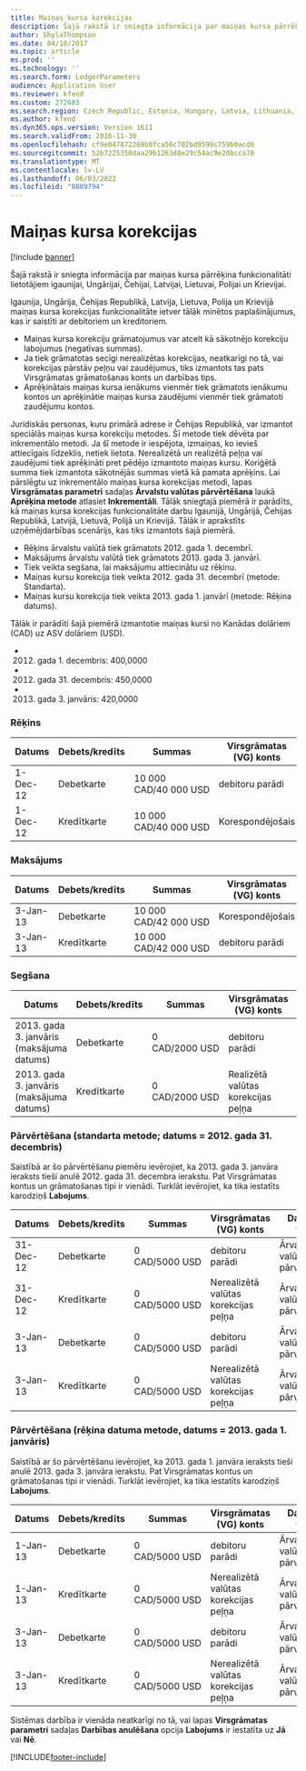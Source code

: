 ```yaml
---
title: Maiņas kursa korekcijas
description: Šajā rakstā ir sniegta informācija par maiņas kursa pārrēķina funkcionalitāti lietotājiem igaunijai, Ungārijai, Čehijai, Latvijai, Lietuvai, Polijai un Krievijai.
author: ShylaThompson
ms.date: 04/10/2017
ms.topic: article
ms.prod: ''
ms.technology: ''
ms.search.form: LedgerParameters
audience: Application User
ms.reviewer: kfend
ms.custom: 272683
ms.search.region: Czech Republic, Estonia, Hungary, Latvia, Lithuania, Poland, Russia
ms.author: kfend
ms.dyn365.ops.version: Version 1611
ms.search.validFrom: 2016-11-30
ms.openlocfilehash: cf9e047872269b8fca56c702bd9599c759b0acd6
ms.sourcegitcommit: 52b7225350daa29b1263d8e29c54ac9e20bcca70
ms.translationtype: MT
ms.contentlocale: lv-LV
ms.lasthandoff: 06/03/2022
ms.locfileid: "8889794"
---
```

# <a name="exchange-rate-adjustments"></a>Maiņas kursa korekcijas

[!include [banner](../includes/banner.md)]

Šajā rakstā ir sniegta informācija par maiņas kursa pārrēķina funkcionalitāti lietotājiem igaunijai, Ungārijai, Čehijai, Latvijai, Lietuvai, Polijai un Krievijai.

Igaunija, Ungārija, Čehijas Republikā, Latvija, Lietuva, Polija un Krievijā maiņas kursa korekcijas funkcionalitāte ietver tālāk minētos paplašinājumus, kas ir saistīti ar debitoriem un kreditoriem.

-   Maiņas kursa korekciju grāmatojumus var atcelt kā sākotnējo korekciju labojumus (negatīvas summas).
-   Ja tiek grāmatotas secīgi nerealizētas korekcijas, neatkarīgi no tā, vai korekcijas pārstāv peļņu vai zaudējumus, tiks izmantots tas pats Virsgrāmatas grāmatošanas konts un darbības tips.
-   Aprēķinātais maiņas kursa ienākums vienmēr tiek grāmatots ienākumu kontos un aprēķinātie maiņas kursa zaudējumi vienmēr tiek grāmatoti zaudējumu kontos.

Juridiskās personas, kuru primārā adrese ir Čehijas Republikā, var izmantot speciālās maiņas kursa korekciju metodes. Šī metode tiek dēvēta par inkrementālo metodi. Ja šī metode ir iespējota, izmaiņas, ko ievieš attiecīgais līdzeklis, netiek lietota. Nerealizētā un realizētā peļņa vai zaudējumi tiek aprēķināti pret pēdējo izmantoto maiņas kursu. Koriģētā summa tiek izmantota sākotnējās summas vietā kā pamata aprēķins. Lai pārslēgtu uz inkrementālo maiņas kursa korekcijas metodi, lapas **Virsgrāmatas parametri** sadaļas **Ārvalstu valūtas pārvērtēšana** laukā **Aprēķina metode** atlasiet **Inkrementāli**. Tālāk sniegtajā piemērā ir parādīts, kā maiņas kursa korekcijas funkcionalitāte darbu Igaunijā, Ungārijā, Čehijas Republikā, Latvijā, Lietuvā, Polijā un Krievijā. Tālāk ir aprakstīts uzņēmējdarbības scenārijs, kas tiks izmantots šajā piemērā.

-   Rēķins ārvalstu valūtā tiek grāmatots 2012. gada 1. decembrī.
-   Maksājums ārvalstu valūtā tiek grāmatots 2013. gada 3. janvārī.
-   Tiek veikta segšana, lai maksājumu attiecinātu uz rēķinu.
-   Maiņas kursu korekcija tiek veikta 2012. gada 31. decembrī (metode: Standarta).
-   Maiņas kursu korekcija tiek veikta 2013. gada 1. janvārī (metode: Rēķina datums).

Tālāk ir parādīti šajā piemērā izmantotie maiņas kursi no Kanādas dolāriem (CAD) uz ASV dolāriem (USD).

-   2012. gada 1. decembris: 400,0000
-   2012. gada 31. decembris: 450,0000
-   2013. gada 3. janvāris: 420,0000

### <a name="invoice"></a>Rēķins

| Datums                             | Debets/kredīts | Summas               | Virsgrāmatas (VG) konts    | Darbības veids             | Grāmatošanas tips       | Kredītkarte | Labojums |
|----------------------------------|--------------|-----------------------|--------------------------------|------------------------------|--------------------|--------|------------|
| 1-Dec-12                         | Debetkarte        | 10 000 CAD/40 000 USD | debitoru parādi                             | Rēķins                      | Debitora bilance   |        |            |
| 1-Dec-12                         | Kredītkarte       | 10 000 CAD/40 000 USD | Korespondējošais                         | Rēķins                      | Virsgrāmatas žurnāls     | X      |

### <a name="payment"></a>Maksājums

| Datums                             | Debets/kredīts | Summas               | Virsgrāmatas (VG) konts    | Darbības veids             | Grāmatošanas tips       | Kredītkarte | Labojums |
|----------------------------------|--------------|-----------------------|--------------------------------|------------------------------|--------------------|--------|------------|
| 3-Jan-13                         | Debetkarte        | 10 000 CAD/42 000 USD | Korespondējošais                         | Maksājums                      | Virsgrāmatas žurnāls     |        |            |
| 3-Jan-13                         | Kredītkarte       | 10 000 CAD/42 000 USD | debitoru parādi                             | Maksājums                      | Debitora bilance   | X      |            |

### <a name="settlement"></a>Segšana

| Datums                             | Debets/kredīts | Summas               | Virsgrāmatas (VG) konts    | Darbības veids             | Grāmatošanas tips       | Kredītkarte | Labojums |
|----------------------------------|--------------|-----------------------|--------------------------------|------------------------------|--------------------|--------|------------|
|2013. gada 3. janvāris (maksājuma datums) | Debetkarte        | 0 CAD/2000 USD       | debitoru parādi                             | Debitors                     | Peļņa no maiņas kursa |        |            |
2013. gada 3. janvāris (maksājuma datums) | Kredītkarte       | 0 CAD/2000 USD       | Realizētā valūtas korekcijas peļņa   | Debitors                     | Peļņa no maiņas kursa | X      |            |


### <a name="revaluation--standard-method-date--december-31-2012"></a>Pārvērtēšana (standarta metode; datums = 2012. gada 31. decembris)
Saistībā ar šo pārvērtēšanu piemēru ievērojiet, ka 2013. gada 3. janvāra ieraksts tieši anulē 2012. gada 31. decembra ierakstu. Pat Virsgrāmatas kontus un grāmatošanas tipi ir vienādi. Turklāt ievērojiet, ka tika iestatīts karodziņš **Labojums**.

| Datums                             | Debets/kredīts | Summas               | Virsgrāmatas (VG) konts    | Darbības veids             | Grāmatošanas tips       | Kredītkarte | Labojums |
|----------------------------------|--------------|-----------------------|--------------------------------|------------------------------|--------------------|--------|------------|
| 31-Dec-12           | Debetkarte        | 0 CAD/5000 USD       | debitoru parādi                             | Ārvalstu valūtas pārvērtēšana | Peļņa no maiņas kursa |        |            |
| 31-Dec-12           | Kredītkarte       | 0 CAD/5000 USD       | Nerealizētā valūtas korekcijas peļņa | Ārvalstu valūtas pārvērtēšana | Peļņa no maiņas kursa | X      |            |
| 3-Jan-13            | Debetkarte        | 0 CAD/5000 USD       | debitoru parādi                             | Ārvalstu valūtas pārvērtēšana | Peļņa no maiņas kursa |        | X          |
 3-Jan-13            | Kredītkarte       | 0 CAD/5000 USD       | Nerealizētā valūtas korekcijas peļņa | Ārvalstu valūtas pārvērtēšana | Peļņa no maiņas kursa | X      | X          |


### <a name="revaluation-invoice-date-method-date--january-1-2013"></a>Pārvērtēšana (rēķina datuma metode, datums = 2013. gada 1. janvāris)
Saistībā ar šo pārvērtēšanu ievērojiet, ka 2013. gada 1. janvāra ieraksts tieši anulē 2013. gada 3. janvāra ierakstu. Pat Virsgrāmatas kontus un grāmatošanas tipi ir vienādi. Turklāt ievērojiet, ka tika iestatīts karodziņš **Labojums**.

| Datums   | Debets/kredīts | Summas | Virsgrāmatas (VG) konts| Darbības veids| Grāmatošanas tips| Kredītkarte | Labojums |
|--------|--------------|---------|----------------------------|----------------|--------|------------|--------------|
|1-Jan-13 | Debetkarte  | 0 CAD/5000 USD | debitoru parādi                             | Ārvalstu valūtas pārvērtēšana | Peļņa no maiņas kursa |   | X |
|1-Jan-13 | Kredītkarte | 0 CAD/5000 USD | Nerealizētā valūtas korekcijas peļņa | Ārvalstu valūtas pārvērtēšana | Peļņa no maiņas kursa | X | X |
|3-Jan-13 | Debetkarte  | 0 CAD/5000 USD | debitoru parādi                             | Ārvalstu valūtas pārvērtēšana | Peļņa no maiņas kursa |   |   |
|3-Jan-13 | Kredītkarte | 0 CAD/5000 USD | Nerealizētā valūtas korekcijas peļņa | Ārvalstu valūtas pārvērtēšana | Peļņa no maiņas kursa | X |   |

Sistēmas darbība ir vienāda neatkarīgi no tā, vai lapas **Virsgrāmatas parametri** sadaļas **Darbības anulēšana** opcija **Labojums** ir iestatīta uz **Jā** vai **Nē**.





[!INCLUDE[footer-include](../../includes/footer-banner.md)]